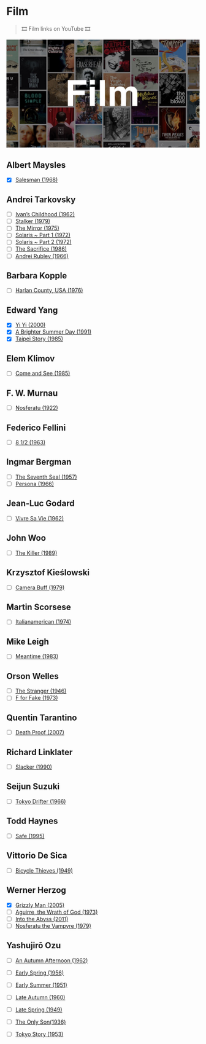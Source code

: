 # Film
> 🎞 Film links on YouTube 🎞

![](film.jpg)

## Albert Maysles
- [x] [Salesman (1968)](https://www.youtube.com/watch?v=K-utsxnUfXM) 

## Andrei Tarkovsky
- [ ] [Ivan’s Childhood (1962)](https://www.youtube.com/watch?v=aRkPoF7iVGc) 
- [ ] [Stalker (1979)](https://www.youtube.com/watch?v=TGRDYpCmMcM) 
- [ ] [The Mirror (1975)](https://www.youtube.com/watch?v=CYZhXm02kN0)
- [ ] [Solaris ~ Part 1 (1972)](https://www.youtube.com/watch?v=6-4KydP92ss) 
- [ ] [Solaris ~ Part 2 (1972)](https://www.youtube.com/watch?v=xXa6XpaxBS0) 
- [ ] [The Sacrifice (1986)](https://www.youtube.com/watch?v=PlV4k2GNGmo) 
- [ ] [Andrei Rublev (1966)](https://www.youtube.com/watch?v=OsEnNDr6YfA)

## Barbara Kopple
- [ ] [Harlan County, USA (1976)](https://www.youtube.com/watch?v=FCOd7fPHmfU)

## Edward Yang
- [x] [Yi Yi (2000)](https://www.youtube.com/watch?v=U089cG2BqR8) 
- [x] [A Brighter Summer Day (1991)](https://www.youtube.com/watch?v=7VASB1PUZD8) 
- [x] [Taipei Story (1985)](https://www.youtube.com/watch?v=iR2WuBKzSkY) 

## Elem Klimov
- [ ] [Come and See (1985)](https://www.youtube.com/watch?v=UkkJZweYaLI)

## F. W. Murnau
- [ ] [Nosferatu (1922)](https://www.youtube.com/watch?v=e7p3ct5hcks) 

## Federico Fellini
- [ ] [8 1/2 (1963)](https://www.youtube.com/watch?v=n0vrFGJaKDs)

## Ingmar Bergman
- [ ] [The Seventh Seal (1957)](https://www.youtube.com/watch?v=mbgiWPJLSsM)
- [ ] [Persona (1966)](https://www.youtube.com/watch?v=0Xn26mKu-os)

## Jean-Luc Godard
- [ ] [Vivre Sa Vie (1962)](https://www.youtube.com/watch?v=lVwwbn3Xri0) 

## John Woo
- [ ] [The Killer (1989)](https://www.youtube.com/watch?v=YjPy3gy1OYc) 

## Krzysztof Kieślowski
- [ ] [Camera Buff (1979)](https://www.youtube.com/watch?v=jh6W8oYy7cY)

## Martin Scorsese
- [ ] [Italianamerican (1974)](https://www.youtube.com/watch?v=bxYl93p0ksc)

## Mike Leigh
- [ ] [Meantime (1983)](https://www.youtube.com/watch?v=UDj4nKIIPf0)

## Orson Welles
- [ ] [The Stranger (1946)](https://www.youtube.com/watch?v=5zU7MoRuGDw) 
- [ ] [F for Fake (1973)](https://www.youtube.com/watch?v=gIVgUjj6RxU) 

## Quentin Tarantino
- [ ] [Death Proof (2007)](https://www.youtube.com/watch?v=HlPGnzlK5xE) 

## Richard Linklater
- [ ] [Slacker (1990)](https://www.youtube.com/watch?v=ynEAbiCDVJ4) 

## Seijun Suzuki
- [ ] [Tokyo Drifter (1966)](https://www.youtube.com/watch?v=rRHdjWS48Jw)

## Todd Haynes
- [ ] [Safe (1995)](https://m.youtube.com/watch?v=pxEHtoof2CU) 

## Vittorio De Sica
- [ ] [Bicycle Thieves (1949)](https://www.youtube.com/watch?v=4A26tj-fI-c)

## Werner Herzog
- [x] [Grizzly Man (2005)](https://www.youtube.com/watch?v=efNtliiyT3M)
- [ ] [Aguirre, the Wrath of God (1973)](https://www.youtube.com/watch?v=RIOCyVeRmjo) 
- [ ] [Into the Abyss (2011)](https://www.youtube.com/watch?v=kCmlE17iUT0) 
- [ ] [Nosferatu the Vampyre (1979)](https://www.youtube.com/watch?v=FlSY-wtyCGc) 

## Yashujirō Ozu
- [ ] [An Autumn Afternoon (1962)](https://www.youtube.com/watch?v=azHij1r_Q1M) 
- [ ] [Early Spring (1956)](https://www.youtube.com/watch?v=I-hphrNT8Po) 
- [ ] [Early Summer (1951)](https://www.youtube.com/watch?v=aVbHBYuYG6E) 
- [ ] [Late Autumn (1960)](https://www.youtube.com/watch?v=kVOb2YHJsoI)
- [ ] [Late Spring (1949)](https://www.youtube.com/watch?v=g_Czx6qdKJo) 
- [ ] [The Only Son(1936)](https://www.youtube.com/watch?v=3ciGEjeZTcU)
- [ ] [Tokyo Story (1953)](https://www.youtube.com/watch?v=wTMckp_HQr0)


